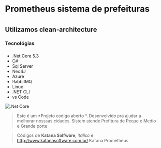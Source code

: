# Prometheus sistema de prefeituras <h1>   
## Utilizamos **clean-architecture**
### Tecnológias <h3>
* .Net Core 5.3
* C#
* Sql Server
* Neo4J
* Azure 
* RabbitMQ
* Linux
* .NET CLI
* vs Code

![.Net Core](https://drive.google.com/file/d/1FF6BHhgTyx_EA-rxY8nXPbt0x0AQQ8te/view?usp=sharing)

>Este é um *Projeto codigo aberto *. Desenvolvido pra ajudar a melhorar nosssas cidades. 
>Sistem atende Prefitura de Peque e Medio e Grande porte

>Códigos de **Katana Solfware**, _itálico_ e <http://www.katanasoftware.com.br/> Katana Prometheus.